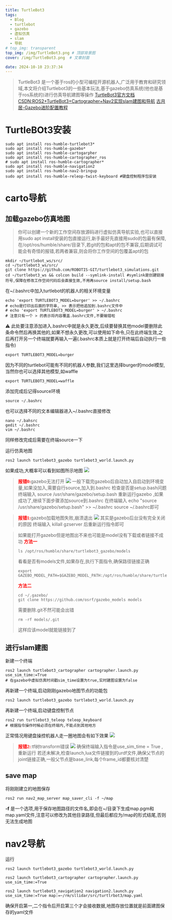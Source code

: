 ```yaml
---
title: TurtleBot3
tags:
  - Blog
  - turtlebot
  - gazebo
  - 虚拟仿真
  - slam
  - 导航
# top_img: transparent
top_img: /img/TurtleBot3.png # 顶部背景图
cover: /img/TurtleBot3.png  # 文章封面

date: 2024-10-10 23:37:34
---
```


> TurtleBot3 是一个基于ros的小型可编程开源机器人,广泛用于教育和研究领域,本文将介绍Turtlebot3的一些基本玩法,基于gazebo仿真系统(他也是基于ros系统的)进行仿真导航建图等操作
> [TurtleBot3官方文档](https://emanual.robotis.com/docs/en/platform/turtlebot3/simulation/#gazebo-simulation)
> [CSDN:ROS2+TurtleBot3+Cartographer+Nav2实现slam建图和导航](https://blog.csdn.net/leo0308/article/details/138868282)
> [古月居-Gazebo进阶配置教程](https://book.guyuehome.com/ROS2/3.%E5%B8%B8%E7%94%A8%E5%B7%A5%E5%85%B7/3.4_Gazebo/)

# TurtleBOt3安装

```shell
sudo apt install ros-humble-turtlebot3*
sudo apt install ros-humble-gazebo*
sudo apt install ros-humble-cartogarpher
sudo apt install ros-humble-cartographer_ros
# sudo apt install ros-humble-cartographer*
sudo apt install ros-humble-navigation2
sudo apt install ros-humble-nav2-bringup
sudo apt install ros-humble-releop-twist-keyboard #键盘控制程序包安装
```

# carto导航
## 加载gazebo仿真地图

> 你可以创建一个新的工作空间存放源码进行虚拟仿真导航实验,也可以直接用sudo apt install安装的包直接运行,新手最好先直接用sudo的包最有保障,在/opt/ros/humble/share/目录下,若git的包和apt的包不兼容,后期调试可能会有奇怪的报错,若两者兼容,则会将你工作空间的包覆盖apt的包

```shell
mkdir ~/turtlebot_ws/src/
cd ~/turtlebot3_ws/src/
git clone https://github.com/ROBOTIS-GIT/turtlebot3_simulations.git
cd ~/turtlebot3_ws && colcon build --symlink-install #symlink是创建链接符号,保障在修改工作空间代码后会直接生效,不用再source install/setup.bash
```
在~/.bashrc中加入turtlebot的机器人的相关环境变量

```shell
echo 'export TURTLEBOT3_MODEL=burger' >> ~/.bashrc
# echo是打印出后面的字符串, >> 表示把他追加到.bashrc文件中
# echo 'export TURTLEBOT3_MODEL=burger' > ~/.bashrc
# 注意只有一个 > 的表示将内容覆盖.bashrc文件,不要输错啦

```
⚠️ 此处要注意添加进入.bashrc中就是永久更改,后续要替换其他model要删除此条命令然后再换其他的,如果不想永久更改,可以使用如下命令,只在此终端生效,之后再打开另一个终端就要再输入一遍(.bashrc本质上就是打开终端后自动执行一些指令)
```shell
export TURTLEBOT3_MODEL=burger
```

因为不同的turtlebot可能有不同的机器人参数,我们这里选择burger的model模型,当然你也可以选择其他模型,如waffle
```shell
export TURTLEBOT3_MODEL=waffle
```

添加完成后记得source环境
```shell
source ~/.bashrc
```

也可以选择不同的文本编辑器进入~/.bashrc直接修改
```shell
nano ~/.bahsrc
gedit ~/.bashrc 
vim ~/.bashrc
```
同样修改完成后需要在终端source一下

运行仿真地图
```shell
ros2 launch turtlebot3_gazebo turtlebot3_world.launch.py
```
如果成功,大概率可以看到如图所示地图
![ ](./images/TurtleBot3/1.png)


> <strong style="color: red ; font-family:'仿宋';">报错0:</strong>gazebo无法打开
> ![ ](./images/TurtleBot3/报错0.png)
> 一般下载完gazebo后自动加入自启动到环境变量,如果没加入,需要自行source,加入到.bashrc
> 检查是否是setup.bash问题
> 终端输入 source /usr/share/gazebo/setup.bash
> 重新运行gazebo ,如果成功了,继续下面步骤添加source到.bashrc
> 在终端输入 echo "source /usr/share/gazebo/setup.bash" >> ~/.bashrc
> source ~/.bashrc即可

> <strong style="color: red ; font-family:'仿宋';">报错1:</strong>gazebo加载地图失败,崩溃退出
> ![ ](./images/TurtleBot3/报错1.png)
> 其实是gazebo后台没有完全关闭的原因
> 终端输入 killall gzserver 后重新运行指令即可

> 如果能打开gazebo但是地图出不来也可能是model没有下载或者链接不成功
> <strong style="color: red ; font-family:'仿宋';">方法一</strong>
> ```shell
> ls /opt/ros/humble/share/turtlebot3_gazebo/models
> ```
> 看看是否有models文件,如果存在,执行下面指令,确保路径链接正确
> ```shell
> export GAZEBO_MODEL_PATH=$GAZEBO_MODEL_PATH:/opt/ros/humble/share/turtlebot3_gazebo/models
> ```
> <strong style="color: red ; font-family:'仿宋';">方法二</strong>
> ```shell
> cd ~/.gazebo/
> git clone https://github.com/osrf/gazebo_models models
> ```
> 需要删除.git不然可能会出错
> ```shell
> rm -rf models/.git
> ```
>这样应该model就能链接到了



## 进行slam建图

新建一个终端
```shell 
ros2 launch turtlebot3_cartographer cartographer.launch.py use_sim_time:=True
# 在gazebo中虚拟仿真时间戳sim_time设置为true,实时建图设置为false
```

再新建一个终端,启动刚刚gazebo地图节点的功能包
```shell
ros2 launch turtlebot3_gazebo turtlebot3_world.launch.py
```

再新建一个终端,启动键盘控制节点
```shell
ros2 run turtlebot3_teleop teleop_keyboard
# 根据指令操作时候必须在终端内,不能点到其他地方
```
正常情况用键盘操控机器人走一圈地图会有如下效果
![ ](./images/TurtleBot3/2.png)

> <strong style="color: red ; font-family:'仿宋';">报错2:</strong>:tf树transform错误
> ![ ](./images/TurtleBot3/报错2.png)
> 确保终端输入指令是use_sim_time = True , 重新运行
> 若还未解决,检查launch,lua文件链接到的urdf文件,确保父节点的joint链接正确,一般父节点是base_link,每个frame_id都要核对清楚

## save map

将刚刚建立的地图保存
```shell
ros2 run nav2_map_server map_saver_cli -f ~/map
```
**-f** 是一个选项,用于保存地图路径的文件名,即会在~/目录下生成map.pgm和map.yaml文件,注意可以修改为其他目录路径,但最后都应为/map的形式结尾,否则无法生成地图

# nav2导航
运行
```shell
ros2 launch turtlebot3_gazebo turtlebot3_world.launch.py
```
```shell
ros2 launch turtlebot3_cartographer cartographer.launch.py use_sim_time:=True
```
```shell
ros2 launch turtlebot3_navigation2 navigation2.launch.py use_sim_time:=True map:=~/rm/sllidar/src/turtlrbot3/map.yaml
```
确保开启第一,二个指令后开启第三个才会接收数据,地图存放位置就是前面建图保存的yaml文件


